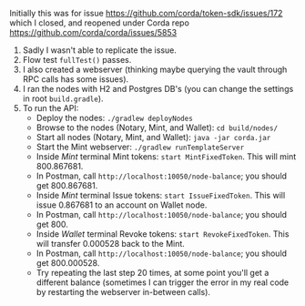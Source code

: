 Initially this was for issue https://github.com/corda/token-sdk/issues/172
which I closed, and reopened under Corda repo https://github.com/corda/corda/issues/5853

1. Sadly I wasn't able to replicate the issue.
2. Flow test `fullTest()` passes.
3. I also created a webserver (thinking maybe querying the vault through RPC calls has some issues).
4. I ran the nodes with H2 and Postgres DB's (you can change the settings in root `build.gradle`).
5. To run the API:
   * Deploy the nodes: `./gradlew deployNodes`
   * Browse to the nodes (Notary, Mint, and Wallet): `cd build/nodes/`
   * Start all nodes (Notary, Mint, and Wallet): `java -jar corda.jar`
   * Start the Mint webserver: `./gradlew runTemplateServer`
   * Inside *Mint* terminal Mint tokens: `start MintFixedToken`. This will mint 800.867681.
   * In Postman, call `http://localhost:10050/node-balance`; you should get 800.867681.
   * Inside *Mint* terminal Issue tokens: `start IssueFixedToken`. This will issue 0.867681 to an account on Wallet node.
   * In Postman, call `http://localhost:10050/node-balance`; you should get 800.
   * Inside *Wallet* terminal Revoke tokens: `start RevokeFixedToken`. This will transfer 0.000528 back to the Mint.
   * In Postman, call `http://localhost:10050/node-balance`; you should get 800.000528.
   * Try repeating the last step 20 times, at some point you'll get a different balance (sometimes I can trigger the 
   error in my real code by restarting the webserver in-between calls).
